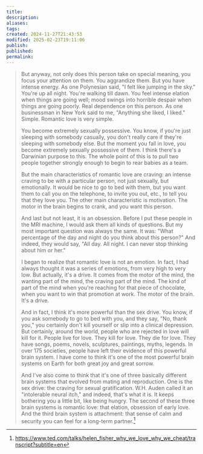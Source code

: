```yaml
---
title: 
description: 
aliases: 
tags: 
created: 2024-11-27T21:43:53
modified: 2025-02-23T19:11:06
publish: 
published: 
permalink: 
---
```


> But anyway, not only does this person take on special meaning, you focus your attention on them. You aggrandize them. But you have
> intense energy. As one Polynesian said, "I felt like jumping in the sky." You're up all night. You're walking till dawn. You feel intense elation
> when things are going well; mood swings into horrible despair when things are going poorly. Real dependence on this person. As one
> businessman in New York said to me, "Anything she liked, I liked." Simple. Romantic love is very simple.
> 
> You become extremely sexually possessive. You know, if you're just sleeping with somebody casually, you don't really care if they're sleeping
> with somebody else. But the moment you fall in love, you become extremely sexually possessive of them. I think there's a Darwinian purpose
> to this. The whole point of this is to pull two people together strongly enough to begin to rear babies as a team.
> 
> But the main characteristics of romantic love are craving: an intense craving to be with a particular person, not just sexually, but emotionally.
> It would be nice to go to bed with them, but you want them to call you on the telephone, to invite you out, etc., to tell you that they love you.
> The other main characteristic is motivation. The motor in the brain begins to crank, and you want this person.
> 
> And last but not least, it is an obsession. Before I put these people in the MRI machine, I would ask them all kinds of questions. But my most
> important question was always the same. It was: "What percentage of the day and night do you think about this person?" And indeed, they
> would say, "All day. All night. I can never stop thinking about him or her."
> 
> I began to realize that romantic love is not an emotion. In fact, I had always thought it was a series of emotions, from very high to very low.
> But actually, it's a drive. It comes from the motor of the mind, the wanting part of the mind, the craving part of the mind. The kind of part of
> the mind when you're reaching for that piece of chocolate, when you want to win that promotion at work. The motor of the brain. It's a drive.
> 
> And in fact, I think it's more powerful than the sex drive. You know, if you ask somebody to go to bed with you, and they say, "No, thank
> you," you certainly don't kill yourself or slip into a clinical depression. But certainly, around the world, people who are rejected in love will kill
> for it. People live for love. They kill for love. They die for love. They have songs, poems, novels, sculptures, paintings, myths, legends. In over
> 175 societies, people have left their evidence of this powerful brain system. I have come to think it's one of the most powerful brain systems
> on Earth for both great joy and great sorrow.
> 
> And I've also come to think that it's one of three basically different brain systems that evolved from mating and reproduction. One is the sex
> drive: the craving for sexual gratification. W.H. Auden called it an "intolerable neural itch," and indeed, that's what it is. It keeps bothering you
> a little bit, like being hungry. The second of these three brain systems is romantic love: that elation, obsession of early love. And the third
> brain system is attachment: that sense of calm and security you can feel for a long-term partner.[^2]

[^2]: https://www.ted.com/talks/helen_fisher_why_we_love_why_we_cheat/transcript?subtitle=en
